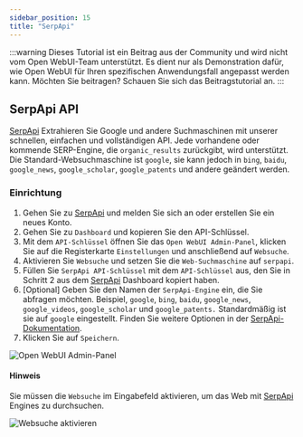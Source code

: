 ```yaml
---
sidebar_position: 15
title: "SerpApi"
---
```


:::warning
Dieses Tutorial ist ein Beitrag aus der Community und wird nicht vom Open WebUI-Team unterstützt. Es dient nur als Demonstration dafür, wie Open WebUI für Ihren spezifischen Anwendungsfall angepasst werden kann. Möchten Sie beitragen? Schauen Sie sich das Beitragstutorial an.
:::

## SerpApi API

[SerpApi](https://serpapi.com/) Extrahieren Sie Google und andere Suchmaschinen mit unserer schnellen, einfachen und vollständigen API. Jede vorhandene oder kommende SERP-Engine, die `organic_results` zurückgibt, wird unterstützt. Die Standard-Websuchmaschine ist `google`, sie kann jedoch in `bing`, `baidu`, `google_news`, `google_scholar`, `google_patents` und andere geändert werden.

### Einrichtung

1. Gehen Sie zu [SerpApi](https://serpapi.com/) und melden Sie sich an oder erstellen Sie ein neues Konto.
2. Gehen Sie zu `Dashboard` und kopieren Sie den API-Schlüssel.
3. Mit dem `API-Schlüssel` öffnen Sie das `Open WebUI Admin-Panel`, klicken Sie auf die Registerkarte `Einstellungen` und anschließend auf `Websuche`.
4. Aktivieren Sie `Websuche` und setzen Sie die `Web-Suchmaschine` auf `serpapi`.
5. Füllen Sie `SerpApi API-Schlüssel` mit dem `API-Schlüssel` aus, den Sie in Schritt 2 aus dem [SerpApi](https://serpapi.com/) Dashboard kopiert haben.
6. [Optional] Geben Sie den Namen der `SerpApi-Engine` ein, die Sie abfragen möchten. Beispiel, `google`, `bing`, `baidu`, `google_news`, `google_videos`, `google_scholar` und `google_patents.` Standardmäßig ist sie auf `google` eingestellt. Finden Sie weitere Optionen in der [SerpApi-Dokumentation](https://serpapi.com/dashboard).
7. Klicken Sie auf `Speichern`.

![Open WebUI Admin-Panel](/images/tutorial_serpapi_search.png)

#### Hinweis

Sie müssen die `Websuche` im Eingabefeld aktivieren, um das Web mit [SerpApi](https://serpapi.com/) Engines zu durchsuchen.

![Websuche aktivieren](/images/enable_web_search.png)
